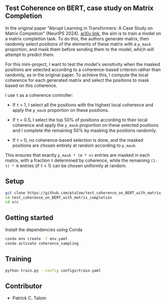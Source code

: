 
## Test Coherence on BERT, case study on Matrix Completion
In the original paper "Abrupt Learning in Transformers: A Case Study on Matrix Completion" (NeurIPS 2024). [arXiv link](https://arxiv.org/abs/2410.22244), the aim is to train a model on a matrix completion task. To do this, the authors generate matrix, then randomly select positions of the elements of these matrix with a `p_mask` proportion, and mask them before sending them to the model, which will attempt to predict them. 

For this mini-project, I want to test the model's sensitivity when the masked positions are selected according to a coherence-based criterion rather than randomly, as in the original paper. To achieve this, I compute the local coherence for each generated matrix and select the positions to mask based on this coherence.

I use τ as a coherence controller:

- If τ = 1, I select all the positions with the highest local coherence and apply the `p_mask` proportion on these positions. 

- If τ = 0.5, I select the top 50% of positions according to their local coherence and apply the `p_mask` proportion on these selected positions and I complete the remaining 50% by masking the positions randomly.

- If τ = 0, no coherence-based selection is done, and the masked positions are chosen entirely at random according to `p_mask`.

This ensures that exactly `p_mask * (m * n)` entries are masked in each matrix, with a fraction τ determined by coherence, while the remaining `(1-τ) * N` entries (if τ < 1) can be chosen uniformly at random.

## Setup 
```bash
git clone https://github.com/ptalom/test_coherence_on_BERT_with_matrix_completion.git
cd test_coherence_on_BERT_with_matrix_completion
cd src
```

## Getting started
Install the dependencies using Conda
```bash
conda env create -f env.yaml
conda activate coherence_sampling
```

## Training
```bash
python train.py --config configs/train.yaml
```

## Contributor
- Patrick C. Talom